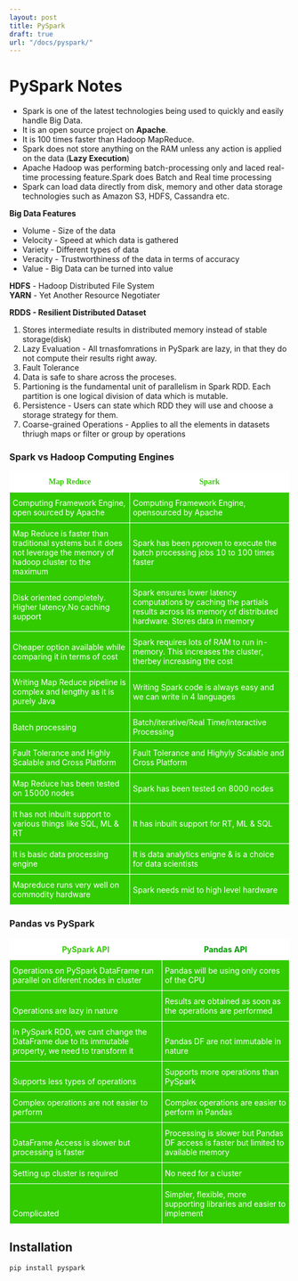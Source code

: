 ```yaml
---
layout: post
title: PySpark
draft: true
url: "/docs/pyspark/"
---
```


# PySpark Notes

- Spark is one of the latest technologies being used to quickly and easily handle Big Data.
- It is an open source project on **Apache**.
- It is 100 times faster than Hadoop MapReduce.
- Spark does not store anything on the RAM unless any action is applied on the data (**Lazy Execution**)
- Apache Hadoop was performing batch-processing only and laced real-time processing feature.Spark does Batch and Real time processing
- Spark can load data directly from disk, memory and other data storage technologies such as Amazon S3, HDFS, Cassandra etc.

**Big Data Features**

- Volume - Size of the data
- Velocity - Speed at which data is gathered
- Variety - Different types of data
- Veracity - Trustworthiness of the data in terms of accuracy
- Value - Big Data can be turned into value

**HDFS** - Hadoop Distributed File System  
**YARN** - Yet Another Resource Negotiater

**RDDS - Resilient Distributed Dataset**

1. Stores intermediate results in distributed memory instead of stable storage(disk)
2. Lazy Evaluation - All trnasfomrations in PySpark are lazy, in that they do not compute their results right away.
3. Fault Tolerance
4. Data is safe to share across the proceses.
5. Partioning is the fundamental unit of parallelism in Spark RDD. Each partition is one logical division of data which is mutable.
6. Persistence - Users can state which RDD they will use and choose a storage strategy for them.
7. Coarse-grained Operations - Applies to all the elements in datasets thriugh maps or filter or group by operations

### Spark vs Hadoop Computing Engines

<table style="border-collapse:collapse;border-spacing:0" class="tg"><thead><tr><th style="background-color:#ffffff;border-color:#ffffff;border-style:solid;border-width:1px;color:#32cb00;font-family:Georgia, serif !important;font-size:14px;font-weight:bold;overflow:hidden;padding:10px 5px;text-align:center;vertical-align:middle;word-break:normal"><span style="font-weight:700;text-decoration:none">Map Reduce</span></th><th style="background-color:#ffffff;border-color:#ffffff;border-style:solid;border-width:1px;color:#32cb00;font-family:Georgia, serif !important;font-size:14px;font-weight:bold;overflow:hidden;padding:10px 5px;text-align:center;vertical-align:middle;word-break:normal"><span style="font-weight:700;text-decoration:none">Spark</span></th></tr></thead><tbody><tr><td style="background-color:#32cb00;border-color:#ffffff;border-style:solid;border-width:1px;color:#ffffff;font-family:inherit;font-size:14px;overflow:hidden;padding:10px 5px;text-align:left;vertical-align:middle;word-break:normal"><span style="font-weight:400;text-decoration:none">Computing   Framework Engine, open sourced by Apache</span></td><td style="background-color:#32cb00;border-color:#ffffff;border-style:solid;border-width:1px;color:#ffffff;font-family:inherit;font-size:14px;overflow:hidden;padding:10px 5px;text-align:left;vertical-align:middle;word-break:normal"><span style="font-weight:400;text-decoration:none">Computing   Framework Engine, opensourced by Apache</span></td></tr><tr><td style="background-color:#32cb00;border-color:#ffffff;border-style:solid;border-width:1px;color:#ffffff;font-family:inherit;font-size:14px;overflow:hidden;padding:10px 5px;text-align:left;vertical-align:middle;word-break:normal"><span style="font-weight:400;text-decoration:none">Map   Reduce is faster than traditional systems but it does not leverage the memory   of hadoop cluster to the maximum</span></td><td style="background-color:#32cb00;border-color:#ffffff;border-style:solid;border-width:1px;color:#ffffff;font-family:inherit;font-size:14px;overflow:hidden;padding:10px 5px;text-align:left;vertical-align:middle;word-break:normal"><span style="font-weight:400;text-decoration:none">Spark   has been pproven to execute the batch processing jobs 10 to 100 times faster</span></td></tr><tr><td style="background-color:#32cb00;border-color:#ffffff;border-style:solid;border-width:1px;color:#ffffff;font-family:inherit;font-size:14px;overflow:hidden;padding:10px 5px;text-align:left;vertical-align:middle;word-break:normal"><span style="font-weight:400;text-decoration:none">Disk   oriented completely. Higher latency.No caching support</span></td><td style="background-color:#32cb00;border-color:#ffffff;border-style:solid;border-width:1px;color:#ffffff;font-family:inherit;font-size:14px;overflow:hidden;padding:10px 5px;text-align:left;vertical-align:middle;word-break:normal"><span style="font-weight:400;text-decoration:none">Spark   ensures lower latency computations by caching the partials results across its   memory of distributed hardware. Stores data in memory</span></td></tr><tr><td style="background-color:#32cb00;border-color:#ffffff;border-style:solid;border-width:1px;color:#ffffff;font-family:inherit;font-size:14px;overflow:hidden;padding:10px 5px;text-align:left;vertical-align:middle;word-break:normal"><span style="font-weight:400;text-decoration:none">Cheaper   option available while comparing it in terms of cost</span></td><td style="background-color:#32cb00;border-color:#ffffff;border-style:solid;border-width:1px;color:#ffffff;font-family:inherit;font-size:14px;overflow:hidden;padding:10px 5px;text-align:left;vertical-align:middle;word-break:normal"><span style="font-weight:400;text-decoration:none">Spark   requires lots of RAM to run in-memory. This increases the cluster, therbey   increasing the cost</span></td></tr><tr><td style="background-color:#32cb00;border-color:#ffffff;border-style:solid;border-width:1px;color:#ffffff;font-family:inherit;font-size:14px;overflow:hidden;padding:10px 5px;text-align:left;vertical-align:middle;word-break:normal"><span style="font-weight:400;text-decoration:none">Writing   Map Reduce pipeline is complex and lengthy as it is purely Java</span></td><td style="background-color:#32cb00;border-color:#ffffff;border-style:solid;border-width:1px;color:#ffffff;font-family:inherit;font-size:14px;overflow:hidden;padding:10px 5px;text-align:left;vertical-align:middle;word-break:normal"><span style="font-weight:400;text-decoration:none">Writing   Spark code is always easy and we can write in 4 languages</span></td></tr><tr><td style="background-color:#32cb00;border-color:#ffffff;border-style:solid;border-width:1px;color:#ffffff;font-family:inherit;font-size:14px;overflow:hidden;padding:10px 5px;text-align:left;vertical-align:middle;word-break:normal"><span style="font-weight:400;text-decoration:none">Batch   processing</span></td><td style="background-color:#32cb00;border-color:#ffffff;border-style:solid;border-width:1px;color:#ffffff;font-family:inherit;font-size:14px;overflow:hidden;padding:10px 5px;text-align:left;vertical-align:middle;word-break:normal"><span style="font-weight:400;text-decoration:none">Batch/iterative/Real   Time/Interactive Processing</span></td></tr><tr><td style="background-color:#32cb00;border-color:#ffffff;border-style:solid;border-width:1px;color:#ffffff;font-family:inherit;font-size:14px;overflow:hidden;padding:10px 5px;text-align:left;vertical-align:middle;word-break:normal"><span style="font-weight:400;text-decoration:none">Fault   Tolerance and Highly Scalable and Cross Platform</span></td><td style="background-color:#32cb00;border-color:#ffffff;border-style:solid;border-width:1px;color:#ffffff;font-family:inherit;font-size:14px;overflow:hidden;padding:10px 5px;text-align:left;vertical-align:middle;word-break:normal"><span style="font-weight:400;text-decoration:none">Fault   Tolerance and Highyly Scalable and Cross Platform</span></td></tr><tr><td style="background-color:#32cb00;border-color:#ffffff;border-style:solid;border-width:1px;color:#ffffff;font-family:inherit;font-size:14px;overflow:hidden;padding:10px 5px;text-align:left;vertical-align:middle;word-break:normal"><span style="font-weight:400;text-decoration:none">Map   Reduce has been tested on 15000 nodes</span></td><td style="background-color:#32cb00;border-color:#ffffff;border-style:solid;border-width:1px;color:#ffffff;font-family:inherit;font-size:14px;overflow:hidden;padding:10px 5px;text-align:left;vertical-align:middle;word-break:normal"><span style="font-weight:400;text-decoration:none">Spark   has been tested on 8000 nodes</span></td></tr><tr><td style="background-color:#32cb00;border-color:#ffffff;border-style:solid;border-width:1px;color:#ffffff;font-family:inherit;font-size:14px;overflow:hidden;padding:10px 5px;text-align:left;vertical-align:middle;word-break:normal"><span style="font-weight:400;text-decoration:none">It has   not inbuilt support to various things like SQL, ML & RT</span></td><td style="background-color:#32cb00;border-color:#ffffff;border-style:solid;border-width:1px;color:#ffffff;font-family:inherit;font-size:14px;overflow:hidden;padding:10px 5px;text-align:left;vertical-align:middle;word-break:normal"><span style="font-weight:400;text-decoration:none">It has   inbuilt support for RT, ML & SQL</span></td></tr><tr><td style="background-color:#32cb00;border-color:#ffffff;border-style:solid;border-width:1px;color:#ffffff;font-family:inherit;font-size:14px;overflow:hidden;padding:10px 5px;text-align:left;vertical-align:middle;word-break:normal"><span style="font-weight:400;text-decoration:none">It is   basic data processing engine</span></td><td style="background-color:#32cb00;border-color:#ffffff;border-style:solid;border-width:1px;color:#ffffff;font-family:inherit;font-size:14px;overflow:hidden;padding:10px 5px;text-align:left;vertical-align:middle;word-break:normal"><span style="font-weight:400;text-decoration:none">It is   data analytics enigne & is a choice for data scientists</span></td></tr><tr><td style="background-color:#32cb00;border-color:#ffffff;border-style:solid;border-width:1px;color:#ffffff;font-family:inherit;font-size:14px;overflow:hidden;padding:10px 5px;text-align:left;vertical-align:middle;word-break:normal"><span style="font-weight:400;text-decoration:none">Mapreduce   runs very well on commodity hardware</span></td><td style="background-color:#32cb00;border-color:#ffffff;border-style:solid;border-width:1px;color:#ffffff;font-family:inherit;font-size:14px;overflow:hidden;padding:10px 5px;text-align:left;vertical-align:middle;word-break:normal"><span style="font-weight:400;text-decoration:none">Spark needs mid to high level hardware</span></td></tr></tbody></table>

### Pandas vs PySpark

<table style="border-collapse:collapse;border-spacing:0" class="tg"><thead><tr><th style="background-color:#ffffff;border-color:#ffffff;border-style:solid;border-width:1px;color:#32cb00;font-family:inherit;font-size:14px;font-weight:bold;overflow:hidden;padding:10px 5px;text-align:center;vertical-align:bottom;word-break:normal"><span style="font-weight:bold">PySpark API</span></th><th style="background-color:#ffffff;border-color:#ffffff;border-style:solid;border-width:1px;color:#009901;font-family:inherit;font-size:14px;font-weight:bold;overflow:hidden;padding:10px 5px;text-align:center;vertical-align:bottom;word-break:normal"><span style="font-weight:bold">Pandas API</span></th></tr></thead><tbody><tr><td style="background-color:#32cb00;border-color:#ffffff;border-style:solid;border-width:1px;color:#ffffff;font-family:inherit;font-size:14px;overflow:hidden;padding:10px 5px;text-align:left;vertical-align:middle;word-break:normal">Operations on PySpark DataFrame run parallel on diferent nodes in cluster</td><td style="background-color:#32cb00;border-color:#ffffff;border-style:solid;border-width:1px;color:#ffffff;font-family:inherit;font-size:14px;overflow:hidden;padding:10px 5px;text-align:left;vertical-align:bottom;word-break:normal">Pandas will be using only cores of the CPU</td></tr><tr><td style="background-color:#32cb00;border-color:#ffffff;border-style:solid;border-width:1px;color:#ffffff;font-family:inherit;font-size:14px;overflow:hidden;padding:10px 5px;text-align:left;vertical-align:bottom;word-break:normal">Operations are lazy in nature</td><td style="background-color:#32cb00;border-color:#ffffff;border-style:solid;border-width:1px;color:#ffffff;font-family:inherit;font-size:14px;overflow:hidden;padding:10px 5px;text-align:left;vertical-align:bottom;word-break:normal">Results are obtained as soon as the operations are performed</td></tr><tr><td style="background-color:#32cb00;border-color:#ffffff;border-style:solid;border-width:1px;color:#ffffff;font-family:inherit;font-size:14px;overflow:hidden;padding:10px 5px;text-align:left;vertical-align:bottom;word-break:normal">In PySpark RDD, we cant change the DataFrame due to its immutable property, we need to transform it</td><td style="background-color:#32cb00;border-color:#ffffff;border-style:solid;border-width:1px;color:#ffffff;font-family:inherit;font-size:14px;overflow:hidden;padding:10px 5px;text-align:left;vertical-align:bottom;word-break:normal">Pandas DF are not immutable in nature</td></tr><tr><td style="background-color:#32cb00;border-color:#ffffff;border-style:solid;border-width:1px;color:#ffffff;font-family:inherit;font-size:14px;overflow:hidden;padding:10px 5px;text-align:left;vertical-align:bottom;word-break:normal">Supports less types of   operations</td><td style="background-color:#32cb00;border-color:#ffffff;border-style:solid;border-width:1px;color:#ffffff;font-family:inherit;font-size:14px;overflow:hidden;padding:10px 5px;text-align:left;vertical-align:bottom;word-break:normal">Supports more operations than PySpark</td></tr><tr><td style="background-color:#32cb00;border-color:#ffffff;border-style:solid;border-width:1px;color:#ffffff;font-family:inherit;font-size:14px;overflow:hidden;padding:10px 5px;text-align:left;vertical-align:bottom;word-break:normal">Complex operations are not   easier to perform</td><td style="background-color:#32cb00;border-color:#ffffff;border-style:solid;border-width:1px;color:#ffffff;font-family:inherit;font-size:14px;overflow:hidden;padding:10px 5px;text-align:left;vertical-align:bottom;word-break:normal">Complex operations are easier to perform in Pandas</td></tr><tr><td style="background-color:#32cb00;border-color:#ffffff;border-style:solid;border-width:1px;color:#ffffff;font-family:inherit;font-size:14px;overflow:hidden;padding:10px 5px;text-align:left;vertical-align:bottom;word-break:normal">DataFrame Access is slower but   processing is faster</td><td style="background-color:#32cb00;border-color:#ffffff;border-style:solid;border-width:1px;color:#ffffff;font-family:inherit;font-size:14px;overflow:hidden;padding:10px 5px;text-align:left;vertical-align:bottom;word-break:normal">Processing is slower but Pandas DF access is faster but   limited to available memory</td></tr><tr><td style="background-color:#32cb00;border-color:#ffffff;border-style:solid;border-width:1px;color:#ffffff;font-family:inherit;font-size:14px;overflow:hidden;padding:10px 5px;text-align:left;vertical-align:bottom;word-break:normal">Setting up cluster is required</td><td style="background-color:#32cb00;border-color:#ffffff;border-style:solid;border-width:1px;color:#ffffff;font-family:inherit;font-size:14px;overflow:hidden;padding:10px 5px;text-align:left;vertical-align:bottom;word-break:normal">No need for a cluster</td></tr><tr><td style="background-color:#32cb00;border-color:#ffffff;border-style:solid;border-width:1px;color:#ffffff;font-family:inherit;font-size:14px;overflow:hidden;padding:10px 5px;text-align:left;vertical-align:bottom;word-break:normal">Complicated</td><td style="background-color:#32cb00;border-color:#ffffff;border-style:solid;border-width:1px;color:#ffffff;font-family:inherit;font-size:14px;overflow:hidden;padding:10px 5px;text-align:left;vertical-align:bottom;word-break:normal">Simpler, flexible, more supporting libraries and easier to   implement</td></tr></tbody></table>

## Installation

`pip install pyspark`
